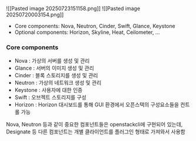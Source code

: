 ![[Pasted image 20250723151158.png]]
![[Pasted image 20250720003154.png]]
- Core components: Nova, Neutron, Cinder, Swift, Glance, Keystone
- Optional components: Horizon, Skyline, Heat, Ceilometer, ...

### Core components
- Nova : 가상의 서버를 생성 및 관리
- Glance : 서버의 이미지 생성 및 관리
- Cinder : 블록 스토리지를 생성 및 관리
- Neutron : 가상의 네트워크 생성 및 관리
- Keystone : 사용자에 대한 인증
- Swift : 오브젝트 스토리지를 구성
- Horizon : Horizon 대시보드를 통해 GUI 환경에서 오픈스택의 구성요소들을 컨트롤 가능

Nova, Neutron 등과 같이 중요한 컴포넌트들은 openstackcli에 구현되어 있는데, Designate 등 다른 컴포넌트는 개별 클라이언트를 플러그인 형태로 가져와서 사용함
